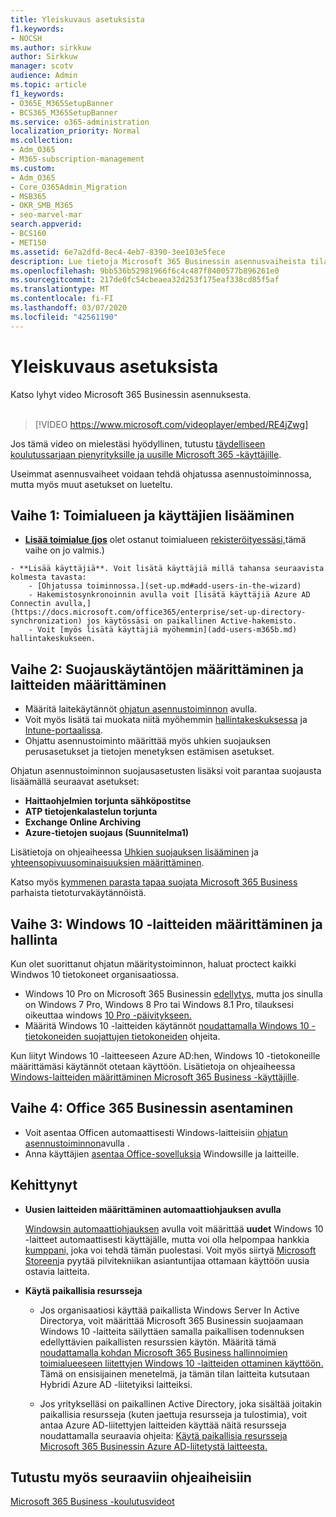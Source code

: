```yaml
---
title: Yleiskuvaus asetuksista
f1.keywords:
- NOCSH
ms.author: sirkkuw
author: Sirkkuw
manager: scotv
audience: Admin
ms.topic: article
f1_keywords:
- O365E_M365SetupBanner
- BCS365_M365SetupBanner
ms.service: o365-administration
localization_priority: Normal
ms.collection:
- Adm_O365
- M365-subscription-management
ms.custom:
- Adm_O365
- Core_O365Admin_Migration
- MSB365
- OKR_SMB_M365
- seo-marvel-mar
search.appverid:
- BCS160
- MET150
ms.assetid: 6e7a2dfd-8ec4-4eb7-8390-3ee103e5fece
description: Lue tietoja Microsoft 365 Businessin asennusvaiheista tilaamisesta toimialueen ja käyttäjien lisäämiseen, suojauskäytäntöjen määrittämiseen ja masennukseen.
ms.openlocfilehash: 9bb536b52981966f6c4c487f8400577b896261e0
ms.sourcegitcommit: 217de0fc54cbeaea32d253f175eaf338cd85f5af
ms.translationtype: MT
ms.contentlocale: fi-FI
ms.lasthandoff: 03/07/2020
ms.locfileid: "42561190"
---
```

# <a name="overview-of-setup"></a>Yleiskuvaus asetuksista

Katso lyhyt video Microsoft 365 Businessin asennuksesta.<br><br>

> [!VIDEO https://www.microsoft.com/videoplayer/embed/RE4jZwg] 

Jos tämä video on mielestäsi hyödyllinen, tutustu [täydelliseen koulutussarjaan pienyrityksille ja uusille Microsoft 365 -käyttäjille](https://support.office.com/article/6ab4bbcd-79cf-4000-a0bd-d42ce4d12816).

Useimmat asennusvaiheet voidaan tehdä ohjatussa asennustoiminnossa, mutta myös muut asetukset on lueteltu.

## <a name="step-1-add-your-domain-and-users"></a>Vaihe 1: Toimialueen ja käyttäjien lisääminen

   - **[Lisää toimialue (jos](set-up.md#add-your-domain-to-personalize-sign-in)** olet ostanut toimialueen [rekisteröityessäsi,](sign-up.md)tämä vaihe on jo valmis.)

    - **Lisää käyttäjiä**. Voit lisätä käyttäjiä millä tahansa seuraavista kolmesta tavasta:
        - [Ohjatussa toiminnossa.](set-up.md#add-users-in-the-wizard)
        - Hakemistosynkronoinnin avulla voit [lisätä käyttäjiä Azure AD Connectin avulla,](https://docs.microsoft.com/office365/enterprise/set-up-directory-synchronization) jos käytössäsi on paikallinen Active-hakemisto.
        - Voit [myös lisätä käyttäjiä myöhemmin](add-users-m365b.md) hallintakeskukseen.
## <a name="step-2-set-up-security-policies-and-configure-devices"></a>Vaihe 2: Suojauskäytäntöjen määrittäminen ja laitteiden määrittäminen 

  - Määritä laitekäytännöt [ohjatun asennustoiminnon](set-up.md#protect-your-organization) avulla. 
  - Voit myös lisätä tai muokata niitä myöhemmin [hallintakeskuksessa](view-policies-and-devices.md) ja [Intune-portaalissa](https://docs.microsoft.com/intune/tutorial-walkthrough-intune-portal).
  - Ohjattu asennustoiminto määrittää myös uhkien suojauksen perusasetukset ja tietojen menetyksen estämisen asetukset.
  
  Ohjatun asennustoiminnon suojausasetusten lisäksi voit parantaa suojausta lisäämällä seuraavat asetukset:

- **Haittaohjelmien torjunta sähköpostitse**
- **ATP tietojenkalastelun torjunta**
- **Exchange Online Archiving**
- **Azure-tietojen suojaus (Suunnitelma1)**

Lisätietoja on ohjeaiheessa [Uhkien suojauksen lisääminen](increase-threat-protection.md) ja [yhteensopivuusominaisuuksien määrittäminen](set-up-compliance.md).

Katso myös [kymmenen parasta tapaa suojata Microsoft 365 Business](https://docs.microsoft.com/office365/admin/security-and-compliance/secure-your-business-data) parhaista tietoturvakäytännöistä.

## <a name="step-3-set-up-and-manage-windows-10-devices"></a>Vaihe 3: Windows 10 -laitteiden määrittäminen ja hallinta

Kun olet suorittanut ohjatun määritystoiminnon, haluat proctect kaikki Windwos 10 tietokoneet organisaatiossa.
  
- Windows 10 Pro on Microsoft 365 Businessin [edellytys,](pre-requisites-for-data-protection.md) mutta jos sinulla on Windows 7 Pro, Windows 8 Pro tai Windows 8.1 Pro, tilauksesi oikeuttaa windows [10 Pro -päivitykseen.](https://docs.microsoft.com/microsoft-365/business/upgrade-to-windows-pro-creators-update)
- Määritä Windows 10 -laitteiden käytännöt [noudattamalla Windows 10 -tietokoneiden suojattujen tietokoneiden](secure-win-10-pcs.md) ohjeita.

Kun liityt Windows 10 -laitteeseen Azure AD:hen, Windows 10 -tietokoneille määrittämäsi käytännöt otetaan käyttöön. Lisätietoja on ohjeaiheessa [Windows-laitteiden määrittäminen Microsoft 365 Business -käyttäjille](set-up-windows-devices.md).

## <a name="step-4-install-office-365-business"></a>Vaihe 4: Office 365 Businessin asentaminen
- Voit asentaa Officen automaattisesti Windows-laitteisiin [ohjatun asennustoiminnon](set-up.md#deploy-office-365-client-apps)avulla .
- Anna käyttäjien [asentaa Office-sovelluksia](https://docs.microsoft.com/office365/admin/setup/install-applications) Windowsille ja laitteille.
     
## <a name="advanced"></a>Kehittynyt
- **Uusien laitteiden määrittäminen automaattiohjauksen avulla**
            
     [Windowsin automaattiohjauksen](add-autopilot-devices-and-profile.md) avulla voit määrittää **uudet** Windows 10 -laitteet automaattisesti käyttäjälle, mutta voi olla helpompaa hankkia [kumppani,](https://www.microsoft.com/solution-providers/search) joka voi tehdä tämän puolestasi. Voit myös siirtyä [Microsoft Storeen](https://go.microsoft.com/fwlink/?linkid=874598)ja pyytää pilvitekniikan asiantuntijaa ottamaan käyttöön uusia ostavia laitteita.

- **Käytä paikallisia resursseja**

     - Jos organisaatiosi käyttää paikallista Windows Server In Active Directorya, voit määrittää Microsoft 365 Businessin suojaamaan Windows 10 -laitteita säilyttäen samalla paikallisen todennuksen edellyttävien paikallisten resurssien käytön. Määritä tämä [noudattamalla kohdan Microsoft 365 Business hallinnoimien toimialueeseen liitettyjen Windows 10 -laitteiden ottaminen käyttöön.](manage-windows-devices.md) Tämä on ensisijainen menetelmä, ja tämän tilan laitteita kutsutaan Hybridi Azure AD -liitetyiksi laitteiksi.

    - Jos yritykselläsi on paikallinen Active Directory, joka sisältää joitakin paikallisia resursseja (kuten jaettuja resursseja ja tulostimia), voit antaa Azure AD-liitettyjen laitteiden käyttää näitä resursseja noudattamalla seuraavia ohjeita: [Käytä paikallisia resursseja Microsoft 365 Businessin Azure AD-liitetystä laitteesta.](access-resources.md)

## <a name="see-also"></a>Tutustu myös seuraaviin ohjeaiheisiin

[Microsoft 365 Business -koulutusvideot](https://support.office.com/article/6ab4bbcd-79cf-4000-a0bd-d42ce4d12816)
